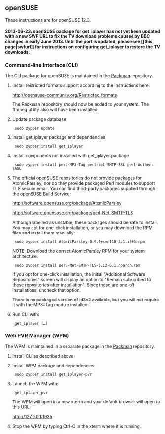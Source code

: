 ## openSUSE

These instructions are for openSUSE 12.3.

#### 2013-06-23: openSUSE package for get_iplayer has not yet been updated with a new SWF URL to fix the TV download problems caused by BBC changes in early June 2013.  Until the port is updated, please see [[this page|swfurl]] for instructions on configuring get_iplayer to restore the TV downloads.

### Command-line Interface (CLI)

The CLI package for openSUSE is maintained in the [Packman](http://packman.links2linux.org/package/get_iplayer) repository.

1. Install restricted formats support according to the instructions here:

    <http://opensuse-community.org/Restricted_formats>
    
    The Packman repository should now be added to your system.  The ffmpeg utility also will have been installed.

2. Update package database

    	sudo zypper update

3. Install get_iplayer package and dependencies

    	sudo zypper install get_iplayer

4. Install components not installed with get_iplayer package

    	sudo zypper install perl-MP3-Tag perl-Net-SMTP-SSL perl-Authen-SASL

5. The official openSUSE repositories do not provide packages for AtomicParsley, nor do they provide packaged Perl modules to support TLS secure email.  You can find third-party packages supplied through the openSUSE Build Service: 

    <http://software.opensuse.org/package/AtomicParsley>
    
    <http://software.opensuse.org/package/perl-Net-SMTP-TLS>

    Although labelled as unstable, these packages should be safe to install. You may opt for one-click installation, or you may download the RPM files and install them manually:

    	sudo zypper install AtomicParsley-0.9.2+svn110-3.1.i586.rpm

    NOTE: Download the correct AtomicParsley RPM for your system architecture.

    	sudo zypper install perl-Net-SMTP-TLS-0.12-6.1.noarch.rpm

    If you opt for one-click installation, the initial "Additional Software Repositories" screen will display an option to "Remain subscribed to these repositories after installation".  Since these are one-off installations, uncheck that option.

	There is no packaged version of id3v2 available, but you will not require it with the MP3::Tag module installed.

6. Run CLI with:

    	get_iplayer […]


### Web PVR Manager (WPM)

The WPM is maintained in a separate package in the [Packman](http://packman.links2linux.org/package/get_iplayer) repository. 

1. Install CLI as described above

2. Install WPM package and dependencies

    	sudo zypper install get_iplayer-pvr

3. Launch the WPM with:

    	get_iplayer_pvr
    
    The WPM will open in a new xterm and your default browser will open to this URL:
    
    <http://127.0.0.1:1935>

4. Stop the WPM by typing Ctrl-C in the xterm where it is running.

